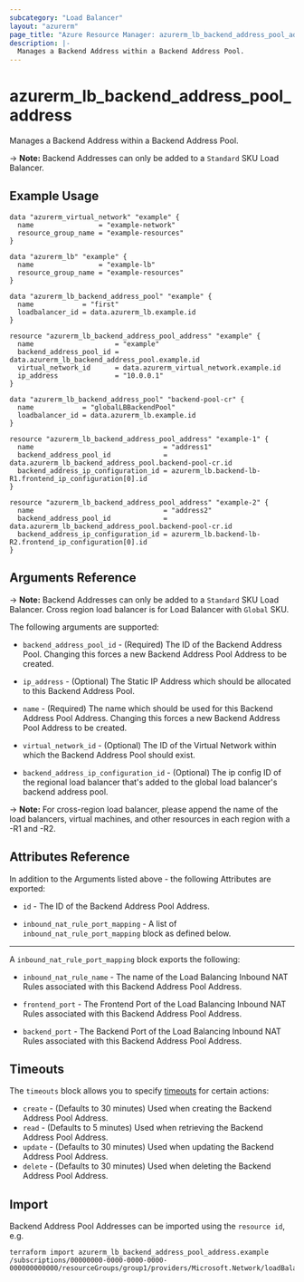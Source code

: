 ```yaml
---
subcategory: "Load Balancer"
layout: "azurerm"
page_title: "Azure Resource Manager: azurerm_lb_backend_address_pool_address"
description: |-
  Manages a Backend Address within a Backend Address Pool.
---
```


# azurerm_lb_backend_address_pool_address

Manages a Backend Address within a Backend Address Pool.

-> **Note:** Backend Addresses can only be added to a `Standard` SKU Load Balancer.

## Example Usage

```hcl
data "azurerm_virtual_network" "example" {
  name                = "example-network"
  resource_group_name = "example-resources"
}

data "azurerm_lb" "example" {
  name                = "example-lb"
  resource_group_name = "example-resources"
}

data "azurerm_lb_backend_address_pool" "example" {
  name            = "first"
  loadbalancer_id = data.azurerm_lb.example.id
}

resource "azurerm_lb_backend_address_pool_address" "example" {
  name                    = "example"
  backend_address_pool_id = data.azurerm_lb_backend_address_pool.example.id
  virtual_network_id      = data.azurerm_virtual_network.example.id
  ip_address              = "10.0.0.1"
}

data "azurerm_lb_backend_address_pool" "backend-pool-cr" {
  name            = "globalLBBackendPool"
  loadbalancer_id = data.azurerm_lb.example.id
}

resource "azurerm_lb_backend_address_pool_address" "example-1" {
  name                                = "address1"
  backend_address_pool_id             = data.azurerm_lb_backend_address_pool.backend-pool-cr.id
  backend_address_ip_configuration_id = azurerm_lb.backend-lb-R1.frontend_ip_configuration[0].id
}

resource "azurerm_lb_backend_address_pool_address" "example-2" {
  name                                = "address2"
  backend_address_pool_id             = data.azurerm_lb_backend_address_pool.backend-pool-cr.id
  backend_address_ip_configuration_id = azurerm_lb.backend-lb-R2.frontend_ip_configuration[0].id
}
```

## Arguments Reference

-> **Note:** Backend Addresses can only be added to a `Standard` SKU Load Balancer. Cross region load balancer is for Load Balancer with `Global` SKU.

The following arguments are supported:

* `backend_address_pool_id` - (Required) The ID of the Backend Address Pool. Changing this forces a new Backend Address Pool Address to be created.

* `ip_address` - (Optional) The Static IP Address which should be allocated to this Backend Address Pool.

* `name` - (Required) The name which should be used for this Backend Address Pool Address. Changing this forces a new Backend Address Pool Address to be created.

* `virtual_network_id` - (Optional) The ID of the Virtual Network within which the Backend Address Pool should exist.

* `backend_address_ip_configuration_id` - (Optional) The ip config ID of the regional load balancer that's added to the global load balancer's backend address pool.

-> **Note:** For cross-region load balancer, please append the name of the load balancers, virtual machines, and other resources in each region with a -R1 and -R2.

## Attributes Reference

In addition to the Arguments listed above - the following Attributes are exported:

* `id` - The ID of the Backend Address Pool Address.

* `inbound_nat_rule_port_mapping` - A list of `inbound_nat_rule_port_mapping` block as defined below.

---

A `inbound_nat_rule_port_mapping` block exports the following:

* `inbound_nat_rule_name` - The name of the Load Balancing Inbound NAT Rules associated with this Backend Address Pool Address.

* `frontend_port` - The Frontend Port of the Load Balancing Inbound NAT Rules associated with this Backend Address Pool Address.

* `backend_port` - The Backend Port of the Load Balancing Inbound NAT Rules associated with this Backend Address Pool Address.

## Timeouts

The `timeouts` block allows you to specify [timeouts](https://www.terraform.io/language/resources/syntax#operation-timeouts) for certain actions:

* `create` - (Defaults to 30 minutes) Used when creating the Backend Address Pool Address.
* `read` - (Defaults to 5 minutes) Used when retrieving the Backend Address Pool Address.
* `update` - (Defaults to 30 minutes) Used when updating the Backend Address Pool Address.
* `delete` - (Defaults to 30 minutes) Used when deleting the Backend Address Pool Address.

## Import

Backend Address Pool Addresses can be imported using the `resource id`, e.g.

```shell
terraform import azurerm_lb_backend_address_pool_address.example /subscriptions/00000000-0000-0000-0000-000000000000/resourceGroups/group1/providers/Microsoft.Network/loadBalancers/loadBalancer1/backendAddressPools/backendAddressPool1/addresses/address1
```
